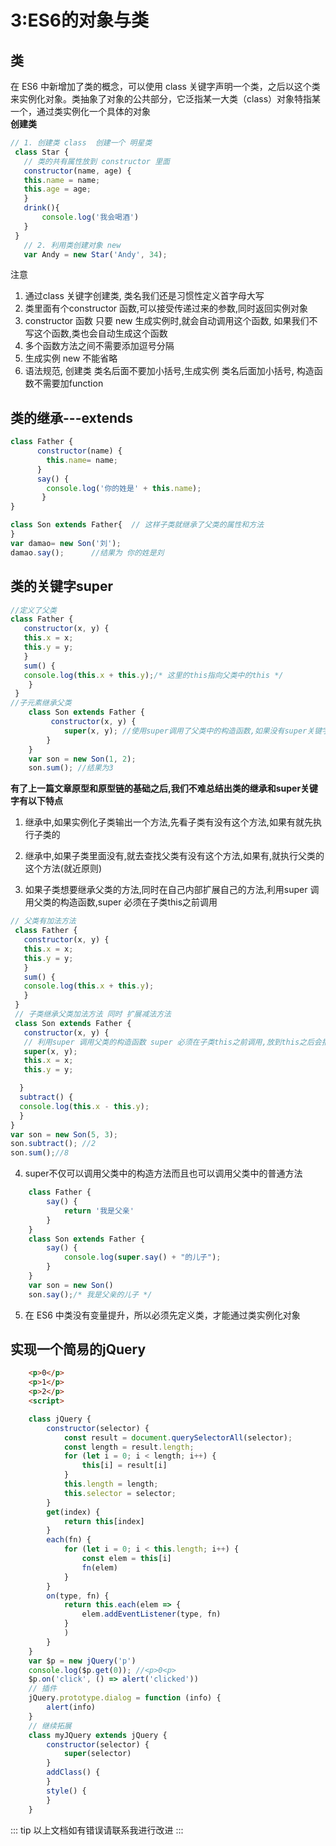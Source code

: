 # 3:ES6的对象与类
## 类
在 ES6 中新增加了类的概念，可以使用 class 关键字声明一个类，之后以这个类来实例化对象。类抽象了对象的公共部分，它泛指某一大类（class）对象特指某一个，通过类实例化一个具体的对象<br>
**创建类**<br>
``` JavaScript
// 1. 创建类 class  创建一个 明星类
 class Star {
   // 类的共有属性放到 constructor 里面
   constructor(name, age) {
   this.name = name;
   this.age = age;
   }
   drink(){
       console.log('我会喝酒')
   }
 }
   // 2. 利用类创建对象 new
   var Andy = new Star('Andy', 34);
```
注意<br>
1. 通过class 关键字创建类, 类名我们还是习惯性定义首字母大写
2. 类里面有个constructor 函数,可以接受传递过来的参数,同时返回实例对象
3. constructor 函数 只要 new 生成实例时,就会自动调用这个函数, 如果我们不写这个函数,类也会自动生成这个函数
4. 多个函数方法之间不需要添加逗号分隔
5. 生成实例 new 不能省略
6. 语法规范, 创建类 类名后面不要加小括号,生成实例 类名后面加小括号, 构造函数不需要加function
## 类的继承---extends
``` JavaScript
class Father {
      constructor(name) {
        this.name= name;
      }
      say() {
        console.log('你的姓是' + this.name);
       }
}

class Son extends Father{  // 这样子类就继承了父类的属性和方法
}
var damao= new Son('刘');
damao.say();      //结果为 你的姓是刘
```
## 类的关键字super
``` JavaScript
//定义了父类
class Father {
   constructor(x, y) {
   this.x = x;
   this.y = y;
   }
   sum() {
   console.log(this.x + this.y);/* 这里的this指向父类中的this */
	}
 }
//子元素继承父类
    class Son extends Father {
   		 constructor(x, y) {
    		super(x, y); //使用super调用了父类中的构造函数,如果没有super关键字会有报错
    	}
    }
    var son = new Son(1, 2);
    son.sum(); //结果为3 
```
**有了上一篇文章原型和原型链的基础之后,我们不难总结出类的继承和super关键字有以下特点**<br>
1. 继承中,如果实例化子类输出一个方法,先看子类有没有这个方法,如果有就先执行子类的

2. 继承中,如果子类里面没有,就去查找父类有没有这个方法,如果有,就执行父类的这个方法(就近原则)

3. 如果子类想要继承父类的方法,同时在自己内部扩展自己的方法,利用super 调用父类的构造函数,super 必须在子类this之前调用
``` JavaScript
// 父类有加法方法
 class Father {
   constructor(x, y) {
   this.x = x;
   this.y = y;
   }
   sum() {
   console.log(this.x + this.y);
   }
 }
 // 子类继承父类加法方法 同时 扩展减法方法
 class Son extends Father {
   constructor(x, y) {
   // 利用super 调用父类的构造函数 super 必须在子类this之前调用,放到this之后会报错
   super(x, y);
   this.x = x;
   this.y = y;

  }
  subtract() {
  console.log(this.x - this.y);
  }
}
var son = new Son(5, 3);
son.subtract(); //2
son.sum();//8
```
4. super不仅可以调用父类中的构造方法而且也可以调用父类中的普通方法
``` JavaScript
    class Father {
        say() {
            return '我是父亲'
        }
    }
    class Son extends Father {
        say() {
            console.log(super.say() + "的儿子");
        }
    }
    var son = new Son()
    son.say();/* 我是父亲的儿子 */
```
5. 在 ES6 中类没有变量提升，所以必须先定义类，才能通过类实例化对象

## 实现一个简易的jQuery
```html
    <p>0</p>
    <p>1</p>
    <p>2</p>
    <script>
```
``` javaScript
    class jQuery {
        constructor(selector) {
            const result = document.querySelectorAll(selector);
            const length = result.length;
            for (let i = 0; i < length; i++) {
                this[i] = result[i]
            }
            this.length = length;
            this.selector = selector;
        }
        get(index) {
            return this[index]
        }
        each(fn) {
            for (let i = 0; i < this.length; i++) {
                const elem = this[i]
                fn(elem)
            }
        }
        on(type, fn) {
            return this.each(elem => {
                elem.addEventListener(type, fn)
            }
            )
        }
    }
    var $p = new jQuery('p')
    console.log($p.get(0)); //<p>0<p>
    $p.on('click', () => alert('clicked'))
    // 插件
    jQuery.prototype.dialog = function (info) {
        alert(info)
    }
    // 继续拓展
    class myJQuery extends jQuery {
        constructor(selector) {
            super(selector)
        }
        addClass() {
        }
        style() {
        }
    }
```

::: tip
以上文档如有错误请联系我进行改进
:::
